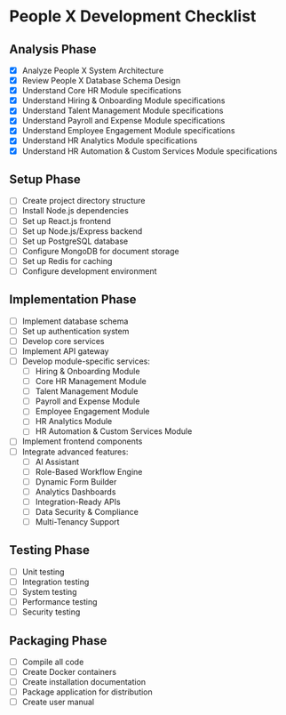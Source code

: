 # People X Development Checklist

## Analysis Phase
- [x] Analyze People X System Architecture
- [x] Review People X Database Schema Design
- [x] Understand Core HR Module specifications
- [x] Understand Hiring & Onboarding Module specifications
- [x] Understand Talent Management Module specifications
- [x] Understand Payroll and Expense Module specifications
- [x] Understand Employee Engagement Module specifications
- [x] Understand HR Analytics Module specifications
- [x] Understand HR Automation & Custom Services Module specifications

## Setup Phase
- [ ] Create project directory structure
- [ ] Install Node.js dependencies
- [ ] Set up React.js frontend
- [ ] Set up Node.js/Express backend
- [ ] Set up PostgreSQL database
- [ ] Configure MongoDB for document storage
- [ ] Set up Redis for caching
- [ ] Configure development environment

## Implementation Phase
- [ ] Implement database schema
- [ ] Set up authentication system
- [ ] Develop core services
- [ ] Implement API gateway
- [ ] Develop module-specific services:
  - [ ] Hiring & Onboarding Module
  - [ ] Core HR Management Module
  - [ ] Talent Management Module
  - [ ] Payroll and Expense Module
  - [ ] Employee Engagement Module
  - [ ] HR Analytics Module
  - [ ] HR Automation & Custom Services Module
- [ ] Implement frontend components
- [ ] Integrate advanced features:
  - [ ] AI Assistant
  - [ ] Role-Based Workflow Engine
  - [ ] Dynamic Form Builder
  - [ ] Analytics Dashboards
  - [ ] Integration-Ready APIs
  - [ ] Data Security & Compliance
  - [ ] Multi-Tenancy Support

## Testing Phase
- [ ] Unit testing
- [ ] Integration testing
- [ ] System testing
- [ ] Performance testing
- [ ] Security testing

## Packaging Phase
- [ ] Compile all code
- [ ] Create Docker containers
- [ ] Create installation documentation
- [ ] Package application for distribution
- [ ] Create user manual
